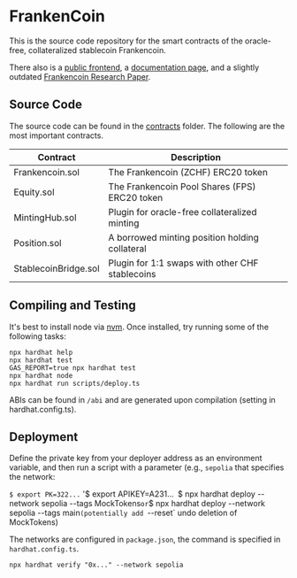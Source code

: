 # FrankenCoin

This is the source code repository for the smart contracts of the oracle-free, collateralized stablecoin Frankencoin.

There also is a [public frontend](https://frankencoin.com), a [documentation page](https://docs.frankencoin.com), and a slightly outdated [Frankencoin Research Paper](https://www.snb.ch/n/mmr/reference/sem_2022_06_03_maire/source/sem_2022_06_03_maire.n.pdf).

## Source Code

The source code can be found in the [contracts](contracts) folder. The following are the most important contracts.

| Contract      | Description |
| ----------- | ----------- |
| Frankencoin.sol       | The Frankencoin (ZCHF) ERC20 token |
| Equity.sol            | The Frankencoin Pool Shares (FPS) ERC20 token |
| MintingHub.sol        | Plugin for oracle-free collateralized minting |
| Position.sol          | A borrowed minting position holding collateral |
| StablecoinBridge.sol  | Plugin for 1:1 swaps with other CHF stablecoins |

## Compiling and Testing
It's best to install node via [nvm](https://heynode.com/tutorial/install-nodejs-locally-nvm/).
Once installed, try running some of the following tasks:

```shell
npx hardhat help
npx hardhat test
GAS_REPORT=true npx hardhat test
npx hardhat node
npx hardhat run scripts/deploy.ts
```

ABIs can be found in `/abi` and are generated upon compilation (setting in hardhat.config.ts).

## Deployment
Define the private key from your deployer address as an environment variable, and then run a script with
a parameter (e.g., `sepolia` that specifies the network:

`$ export PK=322...` 
'$ export APIKEY=A231...`
`$ npx hardhat deploy --network sepolia --tags MockTokens`
or
`$ npx hardhat deploy --network sepolia --tags main` (potentially add  `--reset` undo deletion of MockTokens)

The networks are configured in `package.json`, the command is specified in `hardhat.config.ts`.

`npx hardhat verify "0x..." --network sepolia`
